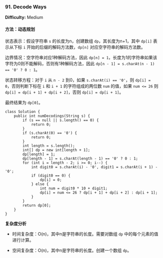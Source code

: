 ### 91. Decode Ways

**Difficulty:** Medium

#### 方法：动态规划

状态表示：假设字符串 `s` 的长度为n，创建数组 `dp`，其长度为n+1，其中 `dp[i]` 表示从下标 `i` 开始的后缀的解码方法数，`dp[n]` 对应空字符串的解码方法数。

边界情况：空字符串对应1种解码方法，因此 `dp[n] = 1`，长度为1的字符串如果该字符为0则不能解码，否则有1种解码方法，因此 `dp[n - 1] = s.charAt(n - 1) == '0' ? 0 : 1`。

状态转移方程：对于 `i` 从 `n - 2` 到0，如果 `s.charAt(i) == '0'`，则 `dp[i] = 0`，否则判断下标在 `i` 和 `i + 1` 的字符组成的两位数 `num` 的值，如果 `num <= 26` 则 `dp[i] = dp[i + 1] + dp[i + 2]`，否则 `dp[i] = dp[i + 1]`。

最终结果为 `dp[0]`。

```
class Solution {
    public int numDecodings(String s) {
        if (s == null || s.length() == 0) {
            return 0;
        }
        if (s.charAt(0) == '0') {
            return 0;
        }
        int length = s.length();
        int[] dp = new int[length + 1];
        dp[length] = 1;
        dp[length - 1] = s.charAt(length - 1) == '0' ? 0 : 1;
        for (int i = length - 2; i >= 0; i--) {
            int digit0 = s.charAt(i) - '0', digit1 = s.charAt(i + 1) - '0';
            if (digit0 == 0) {
                dp[i] = 0;
            } else {
                int num = digit0 * 10 + digit1;
                dp[i] = num <= 26 ? dp[i + 1] + dp[i + 2] : dp[i + 1];
            }
        }
        return dp[0];
    }
}
```

**复杂度分析**

- 时间复杂度：O(n)，其中n是字符串的长度。需要对数组 `dp` 中的每个元素的值进行计算。

- 空间复杂度：O(n)，其中n是字符串的长度。创建一个数组 `dp`。
